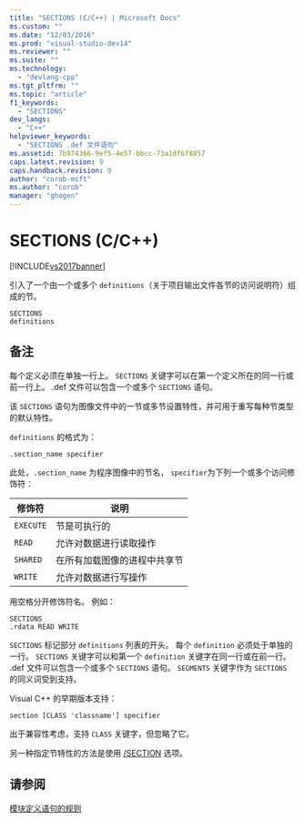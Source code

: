 ```yaml
---
title: "SECTIONS (C/C++) | Microsoft Docs"
ms.custom: ""
ms.date: "12/03/2016"
ms.prod: "visual-studio-dev14"
ms.reviewer: ""
ms.suite: ""
ms.technology: 
  - "devlang-cpp"
ms.tgt_pltfrm: ""
ms.topic: "article"
f1_keywords: 
  - "SECTIONS"
dev_langs: 
  - "C++"
helpviewer_keywords: 
  - "SECTIONS .def 文件语句"
ms.assetid: 7b974366-9ef5-4e57-bbcc-73a1df6f8857
caps.latest.revision: 9
caps.handback.revision: 9
author: "corob-msft"
ms.author: "corob"
manager: "ghogen"
---
```

# SECTIONS (C/C++)
[!INCLUDE[vs2017banner](../../assembler/inline/includes/vs2017banner.md)]

引入了一个由一个或多个 `definitions`（关于项目输出文件各节的访问说明符）组成的节。  
  
```  
SECTIONS  
definitions  
```  
  
## 备注  
 每个定义必须在单独一行上。  `SECTIONS` 关键字可以在第一个定义所在的同一行或前一行上。  .def 文件可以包含一个或多个 `SECTIONS` 语句。  
  
 该 `SECTIONS` 语句为图像文件中的一节或多节设置特性，并可用于重写每种节类型的默认特性。  
  
 `definitions` 的格式为：  
  
 `.section_name specifier`  
  
 此处，`.section_name` 为程序图像中的节名， `specifier`为下列一个或多个访问修饰符：  
  
|修饰符|说明|  
|---------|--------|  
|`EXECUTE`|节是可执行的|  
|`READ`|允许对数据进行读取操作|  
|`SHARED`|在所有加载图像的进程中共享节|  
|`WRITE`|允许对数据进行写操作|  
  
 用空格分开修饰符名。  例如：  
  
```  
SECTIONS  
.rdata READ WRITE  
```  
  
 `SECTIONS` 标记部分 `definitions` 列表的开头。  每个 `definition` 必须处于单独的一行。  `SECTIONS` 关键字可以和第一个 `definition` 关键字在同一行或在前一行。  .def 文件可以包含一个或多个 `SECTIONS` 语句。  `SEGMENTS` 关键字作为 `SECTIONS` 的同义词受到支持。  
  
 Visual C\+\+ 的早期版本支持：  
  
```  
section [CLASS 'classname'] specifier  
```  
  
 出于兼容性考虑，支持 `CLASS` 关键字，但忽略了它。  
  
 另一种指定节特性的方法是使用 [\/SECTION](../../build/reference/section-specify-section-attributes.md) 选项。  
  
## 请参阅  
 [模块定义语句的规则](../../build/reference/rules-for-module-definition-statements.md)